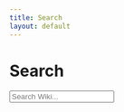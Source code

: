 ```yaml
---
title: Search
layout: default
---
```

# Search

<!-- HTML elements for search -->
<input type="text" id="search-input" placeholder="Search Wiki...">
<ul id="results-container"></ul>

<!-- or without installing anything -->
<script src="https://unpkg.com/simple-jekyll-search@latest/dest/simple-jekyll-search.min.js"></script>

<script type="text/javascript">
  var sjs = SimpleJekyllSearch({
  searchInput: document.getElementById('search-input'),
  resultsContainer: document.getElementById('results-container'),
  json: '/search.json',
  limit: 100,
  sortMiddleware: function(a, b)
  {
    searchstr = document.getElementById('search-input').value.toLowerCase();
    var astr = String(a.title);
    var bstr = String(b.title);
    if (astr.toLowerCase().includes(searchstr))
    {
      return -1;
    }
    else if (bstr.toLowerCase().includes(searchstr))
    {
      return 1;
    }
    return astr.localeCompare(bstr)
  }
})
</script>